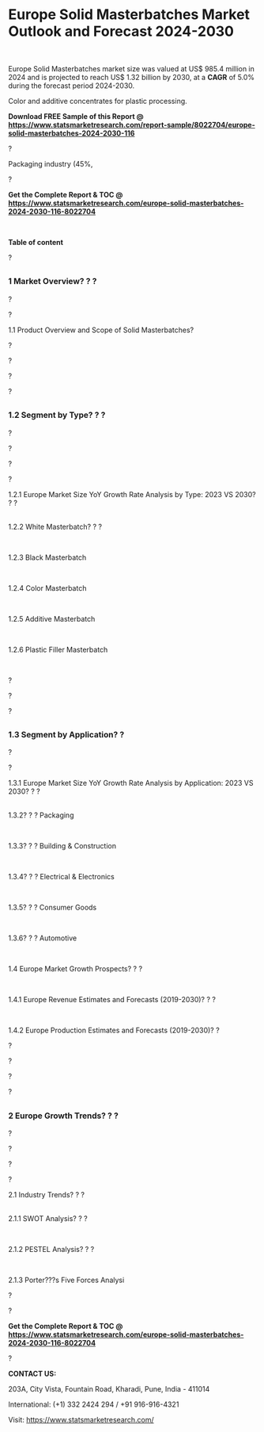 <h1>Europe Solid Masterbatches Market Outlook and Forecast 2024-2030</h1><br/><p>Europe Solid Masterbatches market size was valued at US$ 985.4 million in 2024 and is projected to reach US$ 1.32 billion by 2030, at a <strong>CAGR</strong> of 5.0% during the forecast period 2024-2030.</p>
 
 
 
 <p>Color and additive concentrates for plastic processing.</p>
 
 
 
 <div><b>Download FREE Sample of this Report @ <a href="https://www.statsmarketresearch.com/download-free-sample/8022704/europe-solid-masterbatches-2024-2030-116">https://www.statsmarketresearch.com/report-sample/8022704/europe-solid-masterbatches-2024-2030-116</a></b></div>
 
 
 
 <p>? </p>
 
 
 
 <p>Packaging industry (45%,</p>
 
 
 
 <p>? </p>
 
 
 
 <div><b>Get the Complete Report & TOC @ <a href="https://www.statsmarketresearch.com/europe-solid-masterbatches-2024-2030-116-8022704">https://www.statsmarketresearch.com/europe-solid-masterbatches-2024-2030-116-8022704</a></b></div>
 
 
 
 <p><br />
 
 <b>Table of content</b></p>
 
 
 
 <p>? </p>
 
 
 
 <h2><span style="font-size:16px"><strong>1 Market Overview? ? ? </strong></span></h2>
 
 
 
 <p>? </p>
 
 
 
 <p>? </p>
 
 
 
 <p>1.1 Product Overview and Scope of Solid Masterbatches? </p>
 
 
 
 <p>? </p>
 
 
 
 <p>? </p>
 
 
 
 <p>? </p>
 
 
 
 <p>? </p>
 
 
 
 <h2><strong><span style="font-size:16px">1.2 Segment by Type? ? ? </span></strong></h2>
 
 
 
 <p>? </p>
 
 
 
 <p>? </p>
 
 
 
 <p>? </p>
 
 
 
 <p>? </p>
 
 
 
 <p>1.2.1 Europe Market Size YoY Growth Rate Analysis by Type: 2023 VS 2030? ? ? <br />
 
 <br />
 
 1.2.2 White Masterbatch? ? ? <br />
 
 <br />
 
 1.2.3 Black Masterbatch<br />
 
 <br />
 
 1.2.4 Color Masterbatch<br />
 
 <br />
 
 1.2.5 Additive Masterbatch<br />
 
 <br />
 
 1.2.6 Plastic Filler Masterbatch<br />
 
 <br />
 
 ? </p>
 
 
 
 <p>? </p>
 
 
 
 <p>? </p>
 
 
 
 <h2><span style="font-size:16px"><strong>1.3 Segment by Application? ? </strong></span></h2>
 
 
 
 <p>? </p>
 
 
 
 <p>? </p>
 
 
 
 <p>1.3.1 Europe Market Size YoY Growth Rate Analysis by Application: 2023 VS 2030? ? ? <br />
 
 <br />
 
 1.3.2? ? ? Packaging<br />
 
 <br />
 
 1.3.3? ? ? Building & Construction<br />
 
 <br />
 
 1.3.4? ? ? Electrical & Electronics<br />
 
 <br />
 
 1.3.5? ? ? Consumer Goods<br />
 
 <br />
 
 1.3.6? ? ? Automotive<br />
 
 <br />
 
 1.4 Europe Market Growth Prospects? ? ? <br />
 
 <br />
 
 1.4.1 Europe Revenue Estimates and Forecasts (2019-2030)? ? ? <br />
 
 <br />
 
 1.4.2 Europe Production Estimates and Forecasts (2019-2030)? ? </p>
 
 
 
 <p>? </p>
 
 
 
 <p>? </p>
 
 
 
 <p>? </p>
 
 
 
 <p>? </p>
 
 
 
 <h2><span style="font-size:16px"><strong>2 Europe Growth Trends? ? ? </strong></span></h2>
 
 
 
 <p>? </p>
 
 
 
 <p>? </p>
 
 
 
 <p>? </p>
 
 
 
 <p>? </p>
 
 
 
 <p>2.1 Industry Trends? ? ? <br />
 
 <br />
 
 2.1.1 SWOT Analysis? ? ? <br />
 
 <br />
 
 2.1.2 PESTEL Analysis? ? ? <br />
 
 <br />
 
 2.1.3 Porter???s Five Forces Analysi</p>
 
 
 
 <p>? </p>
 
 
 
 <p>? </p>
 
 
 
 <div><b>Get the Complete Report & TOC @ <a href="https://www.statsmarketresearch.com/europe-solid-masterbatches-2024-2030-116-8022704">https://www.statsmarketresearch.com/europe-solid-masterbatches-2024-2030-116-8022704</a></b></div>
 
 
 
 <p>? </p>
 
 
 
 <p><b>CONTACT US:</b><br />
 
 203A, City Vista, Fountain Road, Kharadi, Pune, India - 411014<br />
 
 International: (+1) 332 2424 294 / +91 916-916-4321<br />
 
 Visit: <a href="https://www.statsmarketresearch.com/">https://www.statsmarketresearch.com/</a></p>